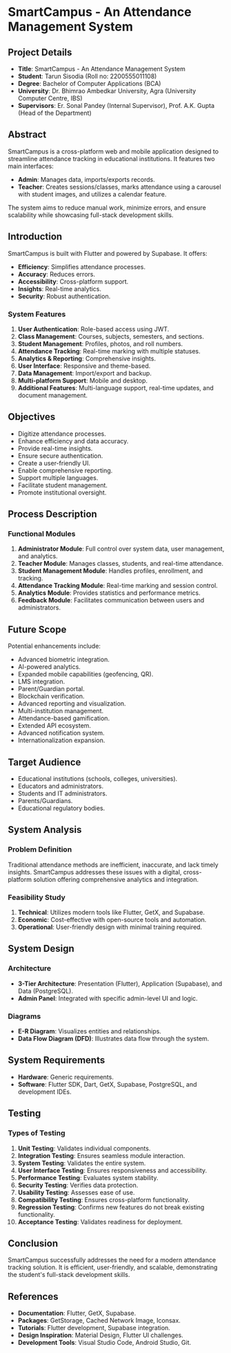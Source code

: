 # SmartCampus - An Attendance Management System

## Project Details
- **Title**: SmartCampus - An Attendance Management System
- **Student**: Tarun Sisodia (Roll no: 2200555011108)
- **Degree**: Bachelor of Computer Applications (BCA)
- **University**: Dr. Bhimrao Ambedkar University, Agra (University Computer Centre, IBS)
- **Supervisors**: Er. Sonal Pandey (Internal Supervisor), Prof. A.K. Gupta (Head of the Department)

## Abstract
SmartCampus is a cross-platform web and mobile application designed to streamline attendance tracking in educational institutions. It features two main interfaces:
- **Admin**: Manages data, imports/exports records.
- **Teacher**: Creates sessions/classes, marks attendance using a carousel with student images, and utilizes a calendar feature.

The system aims to reduce manual work, minimize errors, and ensure scalability while showcasing full-stack development skills.

## Introduction
SmartCampus is built with Flutter and powered by Supabase. It offers:
- **Efficiency**: Simplifies attendance processes.
- **Accuracy**: Reduces errors.
- **Accessibility**: Cross-platform support.
- **Insights**: Real-time analytics.
- **Security**: Robust authentication.

### System Features
1. **User Authentication**: Role-based access using JWT.
2. **Class Management**: Courses, subjects, semesters, and sections.
3. **Student Management**: Profiles, photos, and roll numbers.
4. **Attendance Tracking**: Real-time marking with multiple statuses.
5. **Analytics & Reporting**: Comprehensive insights.
6. **User Interface**: Responsive and theme-based.
7. **Data Management**: Import/export and backup.
8. **Multi-platform Support**: Mobile and desktop.
9. **Additional Features**: Multi-language support, real-time updates, and document management.

## Objectives
- Digitize attendance processes.
- Enhance efficiency and data accuracy.
- Provide real-time insights.
- Ensure secure authentication.
- Create a user-friendly UI.
- Enable comprehensive reporting.
- Support multiple languages.
- Facilitate student management.
- Promote institutional oversight.

## Process Description
### Functional Modules
1. **Administrator Module**: Full control over system data, user management, and analytics.
2. **Teacher Module**: Manages classes, students, and real-time attendance.
3. **Student Management Module**: Handles profiles, enrollment, and tracking.
4. **Attendance Tracking Module**: Real-time marking and session control.
5. **Analytics Module**: Provides statistics and performance metrics.
6. **Feedback Module**: Facilitates communication between users and administrators.

## Future Scope
Potential enhancements include:
- Advanced biometric integration.
- AI-powered analytics.
- Expanded mobile capabilities (geofencing, QR).
- LMS integration.
- Parent/Guardian portal.
- Blockchain verification.
- Advanced reporting and visualization.
- Multi-institution management.
- Attendance-based gamification.
- Extended API ecosystem.
- Advanced notification system.
- Internationalization expansion.

## Target Audience
- Educational institutions (schools, colleges, universities).
- Educators and administrators.
- Students and IT administrators.
- Parents/Guardians.
- Educational regulatory bodies.

## System Analysis
### Problem Definition
Traditional attendance methods are inefficient, inaccurate, and lack timely insights. SmartCampus addresses these issues with a digital, cross-platform solution offering comprehensive analytics and integration.

### Feasibility Study
1. **Technical**: Utilizes modern tools like Flutter, GetX, and Supabase.
2. **Economic**: Cost-effective with open-source tools and automation.
3. **Operational**: User-friendly design with minimal training required.

## System Design
### Architecture
- **3-Tier Architecture**: Presentation (Flutter), Application (Supabase), and Data (PostgreSQL).
- **Admin Panel**: Integrated with specific admin-level UI and logic.

### Diagrams
- **E-R Diagram**: Visualizes entities and relationships.
- **Data Flow Diagram (DFD)**: Illustrates data flow through the system.

## System Requirements
- **Hardware**: Generic requirements.
- **Software**: Flutter SDK, Dart, GetX, Supabase, PostgreSQL, and development IDEs.

## Testing
### Types of Testing
1. **Unit Testing**: Validates individual components.
2. **Integration Testing**: Ensures seamless module interaction.
3. **System Testing**: Validates the entire system.
4. **User Interface Testing**: Ensures responsiveness and accessibility.
5. **Performance Testing**: Evaluates system stability.
6. **Security Testing**: Verifies data protection.
7. **Usability Testing**: Assesses ease of use.
8. **Compatibility Testing**: Ensures cross-platform functionality.
9. **Regression Testing**: Confirms new features do not break existing functionality.
10. **Acceptance Testing**: Validates readiness for deployment.

## Conclusion
SmartCampus successfully addresses the need for a modern attendance tracking solution. It is efficient, user-friendly, and scalable, demonstrating the student's full-stack development skills.

## References
- **Documentation**: Flutter, GetX, Supabase.
- **Packages**: GetStorage, Cached Network Image, Iconsax.
- **Tutorials**: Flutter development, Supabase integration.
- **Design Inspiration**: Material Design, Flutter UI challenges.
- **Development Tools**: Visual Studio Code, Android Studio, Git.